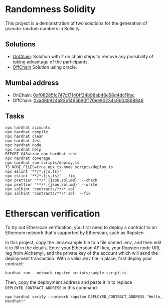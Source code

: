 # Randomness Solidity

This project is a demonstration of two solutions for the generation of pseudo-random numbers in Solidity.

## Solutions

- [OnChain](/contracts/OnChain.sol): Solution with 2 on chain steps to remove any possibility of taking advantage of the participants.
- [OffChain](/contracts/OffChain) Solution using oracle.

## Mumbai address

- OnChain: [0xf08285fc747c17140ff24b98ab46e58d4dc11fec](https://mumbai.polygonscan.com/address/0xf08285fc747c17140ff24b98ab46e58d4dc11fec)
- OffChain: [0xa48b924a93b1495b90f170ee90234c9b04868846](https://mumbai.polygonscan.com/address/0xa48b924a93b1495b90f170ee90234c9b04868846)

## Tasks

```shell
npx hardhat accounts
npx hardhat compile
npx hardhat clean
npx hardhat test
npx hardhat node
npx hardhat help
REPORT_GAS=true npx hardhat test
npx hardhat coverage
npx hardhat run scripts/deploy.ts
TS_NODE_FILES=true npx ts-node scripts/deploy.ts
npx eslint '**/*.{js,ts}'
npx eslint '**/*.{js,ts}' --fix
npx prettier '**/*.{json,sol,md}' --check
npx prettier '**/*.{json,sol,md}' --write
npx solhint 'contracts/**/*.sol'
npx solhint 'contracts/**/*.sol' --fix
```

# Etherscan verification

To try out Etherscan verification, you first need to deploy a contract to an Ethereum network that's supported by Etherscan, such as Ropsten.

In this project, copy the .env.example file to a file named .env, and then edit it to fill in the details. Enter your Etherscan API key, your Ropsten node URL (eg from Alchemy), and the private key of the account which will send the deployment transaction. With a valid .env file in place, first deploy your contract:

```shell
hardhat run --network ropsten scripts/sample-script.ts
```

Then, copy the deployment address and paste it in to replace `DEPLOYED_CONTRACT_ADDRESS` in this command:

```shell
npx hardhat verify --network ropsten DEPLOYED_CONTRACT_ADDRESS "Hello, Hardhat!"
```

